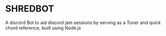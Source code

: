# SHREDBOT
A discord Bot to aid discord jam sessions by serving as a Tuner and quick chord reference, built using Node.js
